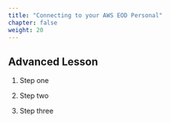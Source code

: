 ```yaml
---
title: "Connecting to your AWS EOD Personal"
chapter: false
weight: 20
---
```


## Advanced Lesson

1. Step one

2. Step two

3. Step three